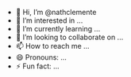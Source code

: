 - 👋 Hi, I’m @nathclemente
- 👀 I’m interested in ...
- 🌱 I’m currently learning ...
- 💞️ I’m looking to collaborate on ...
- 📫 How to reach me ...
- 😄 Pronouns: ...
- ⚡ Fun fact: ...

<!---
nathclemente/nathclemente is a ✨ special ✨ repository because its `README.md` (this file) appears on your GitHub profile.
You can click the Preview link to take a look at your changes.
--->
